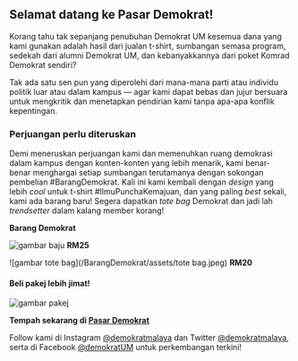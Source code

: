 ## Selamat datang ke Pasar Demokrat!

Korang tahu tak sepanjang penubuhan Demokrat UM kesemua dana yang kami gunakan adalah hasil dari jualan t-shirt, sumbangan semasa program, sedekah dari alumni Demokrat UM, dan kebanyakkannya dari poket Komrad Demokrat sendiri?

Tak ada satu sen pun yang diperolehi dari mana-mana parti atau individu politik luar atau dalam kampus — agar kami dapat bebas dan jujur bersuara untuk mengkritik dan menetapkan pendirian kami tanpa apa-apa konflik kepentingan. 

### Perjuangan perlu diteruskan

Demi meneruskan perjuangan kami dan memenuhkan ruang demokrasi dalam kampus dengan konten-konten yang lebih menarik, kami benar-benar menghargai setiap sumbangan terutamanya dengan sokongan pembelian #BarangDemokrat. Kali ini kami kembali dengan _design_ yang lebih _cool_ untuk t-shirt #IlmuPunchaKemajuan, dan yang paling _best_ sekali, kami ada barang baru! Segera dapatkan _tote bag_ Demokrat dan jadi lah _trendsetter_ dalam kalang member korang!


**Barang Demokrat**

![gambar baju](/BarangDemokrat/assets/baju.jpeg)
**RM25**

![gambar tote bag](/BarangDemokrat/assets/tote bag.jpeg)
**RM20**

#### Beli pakej lebih jimat!
![gambar pakej](/BarangDemokrat/assets/package.jpeg)

**Tempah sekarang di [Pasar Demokrat](https://tinyurl.com/barangdemokrat)**


Follow kami di Instagram [@demokratmalaya](https://www.instagram.com/demokratmalaya/) dan Twitter [@demokratmalaya](https://twitter.com/demokratmalaya), serta di Facebook [@demokratUM](https://www.facebook.com/DemokratUM) untuk perkembangan terkini!
